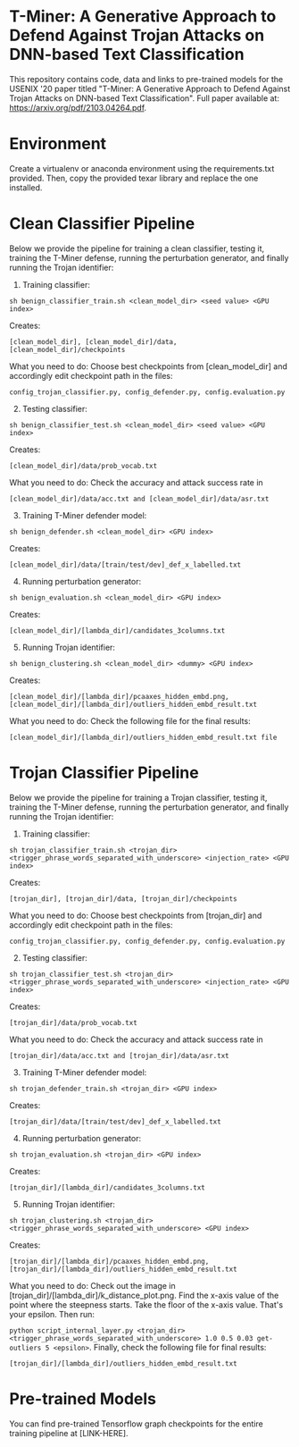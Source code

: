 # T-Miner: A Generative Approach to Defend Against Trojan Attacks on DNN-based Text Classification

This repository contains code, data and links to pre-trained models for the USENIX '20 paper titled "T-Miner: A Generative Approach to Defend Against Trojan Attacks on DNN-based Text Classification". Full paper available at: https://arxiv.org/pdf/2103.04264.pdf.


# Environment

Create a virtualenv or anaconda environment using the requirements.txt provided. Then, copy the provided texar library and replace the one installed.

# Clean Classifier Pipeline

Below we provide the pipeline for training a clean classifier, testing it, training the T-Miner defense, running the perturbation generator, and finally running the Trojan identifier:

 1. Training classifier:
 
 ```sh benign_classifier_train.sh <clean_model_dir> <seed value> <GPU index>```
 
Creates: 

```[clean_model_dir], [clean_model_dir]/data, [clean_model_dir]/checkpoints```

What you need to do:
Choose best checkpoints from [clean_model_dir] and accordingly edit checkpoint path in the files:

```config_trojan_classifier.py, config_defender.py, config.evaluation.py```

 2. Testing classifier:
 
```sh benign_classifier_test.sh <clean_model_dir> <seed value> <GPU index>```

Creates: 

```[clean_model_dir]/data/prob_vocab.txt```

What you need to do:
Check the accuracy and attack success rate in 

```[clean_model_dir]/data/acc.txt and [clean_model_dir]/data/asr.txt```

 3. Training T-Miner defender model:
 
```sh benign_defender.sh <clean_model_dir> <GPU index>```

Creates: 

```[clean_model_dir]/data/[train/test/dev]_def_x_labelled.txt```

 4. Running perturbation generator:
 
```sh benign_evaluation.sh <clean_model_dir> <GPU index>```

Creates: 

```[clean_model_dir]/[lambda_dir]/candidates_3columns.txt```

 5. Running Trojan identifier:
 
```sh benign_clustering.sh <clean_model_dir> <dummy> <GPU index>```

Creates: 

```[clean_model_dir]/[lambda_dir]/pcaaxes_hidden_embd.png, [clean_model_dir]/[lambda_dir]/outliers_hidden_embd_result.txt```

What you need to do:
Check the following file for the final results:

```[clean_model_dir]/[lambda_dir]/outliers_hidden_embd_result.txt file``` 


# Trojan Classifier Pipeline

Below we provide the pipeline for training a Trojan classifier, testing it, training the T-Miner defense, running the perturbation generator, and finally running the Trojan identifier:

 1. Training classifier:
 
```sh trojan_classifier_train.sh <trojan_dir> <trigger_phrase_words_separated_with_underscore> <injection_rate> <GPU index>```

Creates: 

```[trojan_dir], [trojan_dir]/data, [trojan_dir]/checkpoints```

What you need to do:
Choose best checkpoints from [trojan_dir] and accordingly edit checkpoint path in the files: 

```config_trojan_classifier.py, config_defender.py, config.evaluation.py```

 2. Testing classifier:
 
```sh trojan_classifier_test.sh <trojan_dir> <trigger_phrase_words_separated_with_underscore> <injection_rate> <GPU index>```

Creates: 

```[trojan_dir]/data/prob_vocab.txt```

What you need to do:
Check the accuracy and attack success rate in 

```[trojan_dir]/data/acc.txt and [trojan_dir]/data/asr.txt```

 3. Training T-Miner defender model:
 
```sh trojan_defender_train.sh <trojan_dir> <GPU index>```

Creates: 

```[trojan_dir]/data/[train/test/dev]_def_x_labelled.txt```

 4. Running perturbation generator:
 
```sh trojan_evaluation.sh <trojan_dir> <GPU index>```

Creates: 

```[trojan_dir]/[lambda_dir]/candidates_3columns.txt```

 5. Running Trojan identifier:
 
```sh trojan_clustering.sh <trojan_dir> <trigger_phrase_words_separated_with_underscore> <GPU index>```

Creates: 

```[trojan_dir]/[lambda_dir]/pcaaxes_hidden_embd.png, [trojan_dir]/[lambda_dir]/outliers_hidden_embd_result.txt```

What you need to do:
Check out the image in [trojan_dir]/[lambda_dir]/k_distance_plot.png. Find the x-axis value of the point where the steepness starts. Take the floor of the x-axis value. That's your epsilon. Then run:

```python script_internal_layer.py <trojan_dir> <trigger_phrase_words_separated_with_underscore> 1.0 0.5 0.03 get-outliers 5 <epsilon>```. Finally, check the following file for final results:

```[trojan_dir]/[lambda_dir]/outliers_hidden_embd_result.txt```

# Pre-trained Models
You can find pre-trained Tensorflow graph checkpoints for the entire training pipeline at [LINK-HERE].
